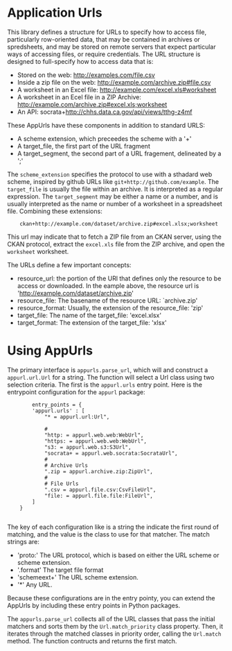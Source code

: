 # Application Urls

This library defines a structure for URLs to specify how to access file, particularly row-oriented data, that may be contained in archives or spredsheets, and may be stored on remote servers that expect particular ways of accessing files, or require credentials. The URL structure is designed to full-specify how to access data that is:

* Stored on the web: http://examples.com/file.csv
* Inside a zip file on the web: http://example.com/archive.zip#file.csv
* A worksheet in an Excel file: http://example.com/excel.xls#worksheet
* A worksheet in an Ecel file in a ZIP Archive: http://example.com/archive.zip#excel.xls;worksheet
* An API: socrata+http://chhs.data.ca.gov/api/views/tthg-z4mf

These AppUrls have these components in addition to standard URLS:

* A scheme extension, which preceedes the scheme with a '+'
* A target_file, the first part of the URL fragment
* A target_segment, the second part of a URL fragement, delineated by a ';'


The ``scheme_extension`` specifies the protocol to use with a sthadard web scheme, inspired by github URLs like ``git+http://github.com/example``. The ``target_file`` is usually the file within an archive. It is interpreted as a regular expression. The ``target_segment`` may be either a name or a number, and is usually interpreted as the name or number of a worksheet in a spreadsheet file. Combining these extensions: 

```
    ckan+http://example.com/dataset/archive.zip#excel.xlsx;worksheet
```

This url may indicate that to fetch a ZIP file from an CKAN server, using the CKAN protocol, extract the ``excel.xls`` file from the ZIP archive, and open the ``worksheet`` worksheet. 

The URLs define a few important concepts: 

* resource_url: the portion of the URl that defines only the resource to be access or downloaded. In the eample above, the resource url is 'http://example.com/dataset/archive.zip'
* resource_file: The basename of the resource URL: `archive.zip'
* resource_format: Usually, the extension of the resource_file: 'zip'
* target_file: The name of the target_file: 'excel.xlsx'
* target_format: The extension of the target_file: 'xlsx'

# Using AppUrls

The primary interface is ``appurls.parse_url``, which will and construct a ``appurl.url.Url`` for a string. The function will select a Url class using two selection criteria. The first is the ``appurl.urls`` entry point. Here is the entrypoint configuration for the ``appurl`` package: 

```
        entry_points = {
        'appurl.urls' : [
            "* = appurl.url:Url",

            #
            "http: = appurl.web.web:WebUrl",
            "https: = appurl.web.web:WebUrl",
            "s3: = appurl.web.s3:S3Url",
            "socrata+ = appurl.web.socrata:SocrataUrl",
            #
            # Archive Urls
            ".zip = appurl.archive.zip:ZipUrl",
            #
            # File Urls
            ".csv = appurl.file.csv:CsvFileUrl",
            "file: = appurl.file.file:FileUrl",
        ]
    }
    
 ```
 
The key of each configuration like is a string the indicate the first round of matching, and the value is the class to use for that matcher. The match strings are: 

* 'proto:' The URL protocol, which is based on either the URL scheme or scheme extension. 
* '.format' The target file format
* 'schemeext+' The URL scheme extension. 
* '*' Any URL. 

Because these configurations are in the entry pointy, you can extend the AppUrls by including these entry points in Python packages. 

The ``appurls.parse_url`` collects all of the URL classes that pass the initial matchers and sorts them by the ``Url.match_priority`` class property. Then, it iterates through the matched classes in priority order, calling the ``Url.match`` method. The function contructs and returns the first match. 

